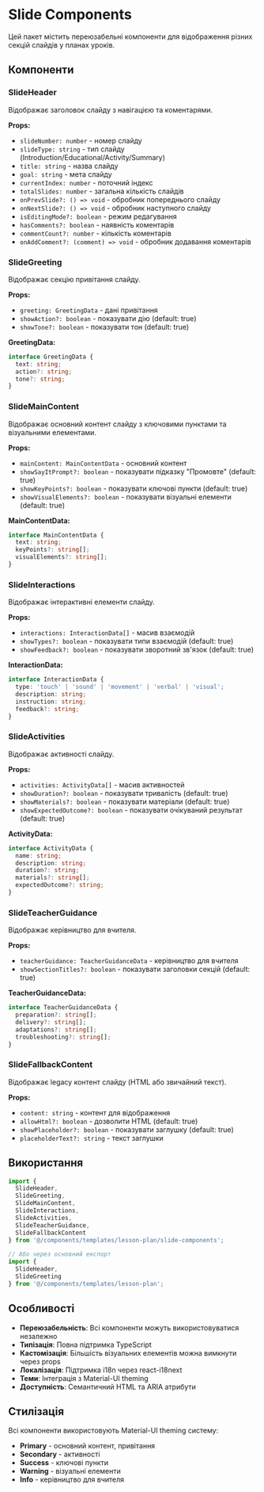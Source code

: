 # Slide Components

Цей пакет містить переюзабельні компоненти для відображення різних секцій слайдів у планах уроків.

## Компоненти

### SlideHeader
Відображає заголовок слайду з навігацією та коментарями.

**Props:**
- `slideNumber: number` - номер слайду
- `slideType: string` - тип слайду (Introduction/Educational/Activity/Summary)
- `title: string` - назва слайду
- `goal: string` - мета слайду
- `currentIndex: number` - поточний індекс
- `totalSlides: number` - загальна кількість слайдів
- `onPrevSlide?: () => void` - обробник попереднього слайду
- `onNextSlide?: () => void` - обробник наступного слайду
- `isEditingMode?: boolean` - режим редагування
- `hasComments?: boolean` - наявність коментарів
- `commentCount?: number` - кількість коментарів
- `onAddComment?: (comment) => void` - обробник додавання коментарів

### SlideGreeting
Відображає секцію привітання слайду.

**Props:**
- `greeting: GreetingData` - дані привітання
- `showAction?: boolean` - показувати дію (default: true)
- `showTone?: boolean` - показувати тон (default: true)

**GreetingData:**
```typescript
interface GreetingData {
  text: string;
  action?: string;
  tone?: string;
}
```

### SlideMainContent
Відображає основний контент слайду з ключовими пунктами та візуальними елементами.

**Props:**
- `mainContent: MainContentData` - основний контент
- `showSayItPrompt?: boolean` - показувати підказку "Промовте" (default: true)
- `showKeyPoints?: boolean` - показувати ключові пункти (default: true)
- `showVisualElements?: boolean` - показувати візуальні елементи (default: true)

**MainContentData:**
```typescript
interface MainContentData {
  text: string;
  keyPoints?: string[];
  visualElements?: string[];
}
```

### SlideInteractions
Відображає інтерактивні елементи слайду.

**Props:**
- `interactions: InteractionData[]` - масив взаємодій
- `showTypes?: boolean` - показувати типи взаємодій (default: true)
- `showFeedback?: boolean` - показувати зворотний зв'язок (default: true)

**InteractionData:**
```typescript
interface InteractionData {
  type: 'touch' | 'sound' | 'movement' | 'verbal' | 'visual';
  description: string;
  instruction: string;
  feedback?: string;
}
```

### SlideActivities
Відображає активності слайду.

**Props:**
- `activities: ActivityData[]` - масив активностей
- `showDuration?: boolean` - показувати тривалість (default: true)
- `showMaterials?: boolean` - показувати матеріали (default: true)
- `showExpectedOutcome?: boolean` - показувати очікуваний результат (default: true)

**ActivityData:**
```typescript
interface ActivityData {
  name: string;
  description: string;
  duration?: string;
  materials?: string[];
  expectedOutcome?: string;
}
```

### SlideTeacherGuidance
Відображає керівництво для вчителя.

**Props:**
- `teacherGuidance: TeacherGuidanceData` - керівництво для вчителя
- `showSectionTitles?: boolean` - показувати заголовки секцій (default: true)

**TeacherGuidanceData:**
```typescript
interface TeacherGuidanceData {
  preparation?: string[];
  delivery?: string[];
  adaptations?: string[];
  troubleshooting?: string[];
}
```

### SlideFallbackContent
Відображає legacy контент слайду (HTML або звичайний текст).

**Props:**
- `content: string` - контент для відображення
- `allowHtml?: boolean` - дозволити HTML (default: true)
- `showPlaceholder?: boolean` - показувати заглушку (default: true)
- `placeholderText?: string` - текст заглушки

## Використання

```typescript
import {
  SlideHeader,
  SlideGreeting,
  SlideMainContent,
  SlideInteractions,
  SlideActivities,
  SlideTeacherGuidance,
  SlideFallbackContent
} from '@/components/templates/lesson-plan/slide-components';

// Або через основний експорт
import {
  SlideHeader,
  SlideGreeting
} from '@/components/templates/lesson-plan';
```

## Особливості

- **Переюзабельність**: Всі компоненти можуть використовуватися незалежно
- **Типізація**: Повна підтримка TypeScript
- **Кастомізація**: Більшість візуальних елементів можна вимкнути через props
- **Локалізація**: Підтримка i18n через react-i18next
- **Теми**: Інтеграція з Material-UI theming
- **Доступність**: Семантичний HTML та ARIA атрибути

## Стилізація

Всі компоненти використовують Material-UI theming систему:
- **Primary** - основний контент, привітання
- **Secondary** - активності
- **Success** - ключові пункти
- **Warning** - візуальні елементи
- **Info** - керівництво для вчителя
